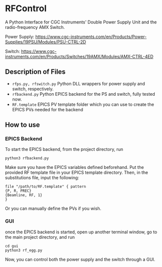 # RFControl

A Python Interface for CGC Instruments' Double Power Supply Unit and the radio-frequency AMX Switch.

Power Supply: https://www.cgc-instruments.com/en/Products/Power-Supplies/19PSU/Modules/PSU-CTRL-2D

Switch: https://www.cgc-instruments.com/en/Products/Switches/19AMX/Modules/AMX-CTRL-4ED



## Description of Files
- `rfps.py, rfswitch.py` Python DLL wrappers for power supply and switch, respectively.
- `rfbackend.py` Python EPICS backend for the PS and switch, fully tested now.
- `RF.template` EPICS PV template folder which you can use to create the EPICS PVs needed for the backend

## How to use
### EPICS Backend
To start the EPICS backend, from the project directory, run
```
python3 rfbackend.py
```
Make sure you have the EPICS variables defined beforehand. Put the provided RF template file in your EPICS template directory. Then, in the substitutions file, input the following:
```
file "/path/to/RF.template" { pattern
{P, R, PREC}
{Beamline, RF, 1}
}
```
Or you can manually define the PVs if you wish.

### GUI
once the EPICS backend is started, open up another terminal window, go to the main project directory, and run
```
cd gui
python3 rf_egg.py
```
Now, you can control both the power supply and the switch through a GUI.
